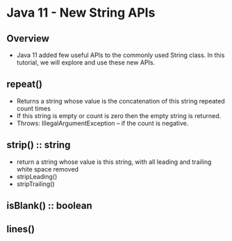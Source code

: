 # Java 11 - New String APIs

## Overview
- Java 11 added few useful APIs to the commonly used String class. In this tutorial, we will explore and use these new APIs.

## repeat()
- Returns a string whose value is the concatenation of this string repeated count times
- If this string is empty or count is zero then the empty string is returned.
- Throws: IllegalArgumentException – if the count is negative.

## strip() :: string
- return a string whose value is this string, with all leading and trailing white space removed
- stripLeading()
- stripTrailing()

## isBlank() :: boolean

## lines()